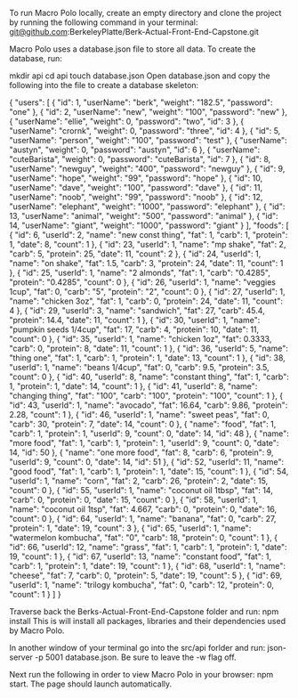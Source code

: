 To run Macro Polo locally, create an empty directory and clone the project by running the following command in your terminal: git@github.com:BerkeleyPlatte/Berk-Actual-Front-End-Capstone.git

Macro Polo uses a database.json file to store all data. To create the database, run:

mkdir api
cd api
touch database.json
Open database.json and copy the following into the file to create a database skeleton:

{
  "users": [
    {
      "id": 1,
      "userName": "berk",
      "weight": "182.5",
      "password": "one"
    },
    {
      "id": 2,
      "userName": "new",
      "weight": "100",
      "password": "new"
    },
    {
      "userName": "ellie",
      "weight": 0,
      "password": "two",
      "id": 3
    },
    {
      "userName": "crornk",
      "weight": 0,
      "password": "three",
      "id": 4
    },
    {
      "id": 5,
      "userName": "person",
      "weight": "100",
      "password": "test"
    },
    {
      "userName": "austyn",
      "weight": 0,
      "password": "austyn",
      "id": 6
    },
    {
      "userName": "cuteBarista",
      "weight": 0,
      "password": "cuteBarista",
      "id": 7
    },
    {
      "id": 8,
      "userName": "newguy",
      "weight": "400",
      "password": "newguy"
    },
    {
      "id": 9,
      "userName": "hope",
      "weight": "99",
      "password": "hope"
    },
    {
      "id": 10,
      "userName": "dave",
      "weight": "100",
      "password": "dave"
    },
    {
      "id": 11,
      "userName": "noob",
      "weight": "99",
      "password": "noob"
    },
    {
      "id": 12,
      "userName": "elephant",
      "weight": "1000",
      "password": "elephant"
    },
    {
      "id": 13,
      "userName": "animal",
      "weight": "500",
      "password": "animal"
    },
    {
      "id": 14,
      "userName": "giant",
      "weight": "1000",
      "password": "giant"
    }
  ],
  "foods": [
    {
      "id": 6,
      "userId": 2,
      "name": "new const thing",
      "fat": 1,
      "carb": 1,
      "protein": 1,
      "date": 8,
      "count": 1
    },
    {
      "id": 23,
      "userId": 1,
      "name": "mp shake",
      "fat": 2,
      "carb": 5,
      "protein": 25,
      "date": 11,
      "count": 2
    },
    {
      "id": 24,
      "userId": 1,
      "name": "on shake",
      "fat": 1.5,
      "carb": 3,
      "protein": 24,
      "date": 11,
      "count": 1
    },
    {
      "id": 25,
      "userId": 1,
      "name": "2 almonds",
      "fat": 1,
      "carb": "0.4285",
      "protein": "0.4285",
      "count": 0
    },
    {
      "id": 26,
      "userId": 1,
      "name": "veggies 1cup",
      "fat": 0,
      "carb": "5",
      "protein": "2",
      "count": 0
    },
    {
      "id": 27,
      "userId": 1,
      "name": "chicken 3oz",
      "fat": 1,
      "carb": 0,
      "protein": 24,
      "date": 11,
      "count": 4
    },
    {
      "id": 29,
      "userId": 3,
      "name": "sandwich",
      "fat": 27,
      "carb": 45.4,
      "protein": 14.4,
      "date": 11,
      "count": 1
    },
    {
      "id": 30,
      "userId": 1,
      "name": "pumpkin seeds 1/4cup",
      "fat": 17,
      "carb": 4,
      "protein": 10,
      "date": 11,
      "count": 0
    },
    {
      "id": 35,
      "userId": 1,
      "name": "chicken 1oz",
      "fat": 0.3333,
      "carb": 0,
      "protein": 8,
      "date": 11,
      "count": 1
    },
    {
      "id": 36,
      "userId": 5,
      "name": "thing one",
      "fat": 1,
      "carb": 1,
      "protein": 1,
      "date": 13,
      "count": 1
    },
    {
      "id": 38,
      "userId": 1,
      "name": "beans 1/4cup",
      "fat": 0,
      "carb": 9.5,
      "protein": 3.5,
      "count": 0
    },
    {
      "id": 40,
      "userId": 8,
      "name": "constant thing",
      "fat": 1,
      "carb": 1,
      "protein": 1,
      "date": 14,
      "count": 1
    },
    {
      "id": 41,
      "userId": 8,
      "name": "changing thing",
      "fat": "100",
      "carb": "100",
      "protein": "100",
      "count": 1
    },
    {
      "id": 43,
      "userId": 1,
      "name": "avocado",
      "fat": 16.64,
      "carb": 9.86,
      "protein": 2.28,
      "count": 1
    },
    {
      "id": 46,
      "userId": 1,
      "name": "sweet peas",
      "fat": 0,
      "carb": 30,
      "protein": 7,
      "date": 14,
      "count": 0
    },
    {
      "name": "food",
      "fat": 1,
      "carb": 1,
      "protein": 1,
      "userId": 9,
      "count": 0,
      "date": 14,
      "id": 48
    },
    {
      "name": "more food",
      "fat": 1,
      "carb": 1,
      "protein": 1,
      "userId": 9,
      "count": 0,
      "date": 14,
      "id": 50
    },
    {
      "name": "one more food",
      "fat": 8,
      "carb": 6,
      "protein": 9,
      "userId": 9,
      "count": 0,
      "date": 14,
      "id": 51
    },
    {
      "id": 52,
      "userId": 11,
      "name": "good food",
      "fat": 1,
      "carb": 1,
      "protein": 1,
      "date": 15,
      "count": 1
    },
    {
      "id": 54,
      "userId": 1,
      "name": "corn",
      "fat": 2,
      "carb": 26,
      "protein": 2,
      "date": 15,
      "count": 0
    },
    {
      "id": 55,
      "userId": 1,
      "name": "coconut oil 1tbsp",
      "fat": 14,
      "carb": 0,
      "protein": 0,
      "date": 15,
      "count": 0
    },
    {
      "id": 58,
      "userId": 1,
      "name": "coconut oil 1tsp",
      "fat": 4.667,
      "carb": 0,
      "protein": 0,
      "date": 16,
      "count": 0
    },
    {
      "id": 64,
      "userId": 1,
      "name": "banana",
      "fat": 0,
      "carb": 27,
      "protein": 1,
      "date": 19,
      "count": 3
    },
    {
      "id": 65,
      "userId": 1,
      "name": "watermelon kombucha",
      "fat": "0",
      "carb": 18,
      "protein": 0,
      "count": 1
    },
    {
      "id": 66,
      "userId": 12,
      "name": "grass",
      "fat": 1,
      "carb": 1,
      "protein": 1,
      "date": 19,
      "count": 1
    },
    {
      "id": 67,
      "userId": 13,
      "name": "constant food",
      "fat": 1,
      "carb": 1,
      "protein": 1,
      "date": 19,
      "count": 1
    },
    {
      "id": 68,
      "userId": 1,
      "name": "cheese",
      "fat": 7,
      "carb": 0,
      "protein": 5,
      "date": 19,
      "count": 5
    },
    {
      "id": 69,
      "userId": 1,
      "name": "trilogy kombucha",
      "fat": 0,
      "carb": 12,
      "protein": 0,
      "count": 1
    }
  ]
}


Traverse back the Berks-Actual-Front-End-Capstone folder and run: npm install This is will install all packages, libraries and their dependencies used by Macro Polo. 

In another window of your terminal go into the src/api forlder and run: json-server -p 5001 database.json.  Be sure to leave the -w flag off.

Next run the following in order to view Macro Polo in your browser: npm start.  The page should launch automatically. 

